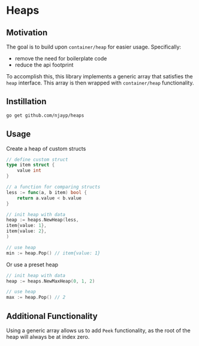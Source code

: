 # Heaps
## Motivation
The goal is to build upon `container/heap` for easier usage. Specifically: 

- remove the need for boilerplate code
- reduce the api footprint

To accomplish this, this library implements a generic array that satisfies the `heap` interface. This array is then wrapped with `container/heap` functionality.

## Instillation
```sh
go get github.com/njayp/heaps
```

## Usage
Create a heap of custom structs

```go
// define custom struct
type item struct {
	value int
}

// a function for comparing structs
less := func(a, b item) bool {
	return a.value < b.value
}

// init heap with data
heap := heaps.NewHeap(less, 
item{value: 1},
item{value: 2},
)

// use heap
min := heap.Pop() // item{value: 1}
```

Or use a preset heap

```go
// init heap with data
heap := heaps.NewMaxHeap(0, 1, 2)

// use heap
max := heap.Pop() // 2
```

## Additional Functionality
Using a generic array allows us to add `Peek` functionality, as the root of the heap will always be at index zero.